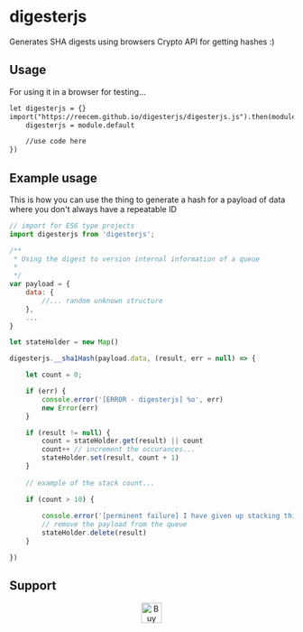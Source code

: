 # digesterjs
Generates SHA digests using browsers Crypto API for getting hashes :)

## Usage
For using it in a browser for testing...
```html 
let digesterjs = {}
import("https://reecem.github.io/digesterjs/digesterjs.js").then(module => {
    digesterjs = module.default

    //use code here
})
```
## Example usage

This is how you can use the thing to generate a hash for a payload of data where you don't always have a repeatable ID

```js
// import for ES6 type projects
import digesterjs from 'digesterjs';

/**
 * Using the digest to version internal information of a queue
 * 
 */
var payload = {
    data: {
        //... random unknown structure
    },
    ...
}

let stateHolder = new Map()

digesterjs.__sha1Hash(payload.data, (result, err = null) => {

    let count = 0;

    if (err) {
        console.error('[ERROR - digesterjs] %o', err)
        new Error(err)
    }

    if (result != null) {
        count = stateHolder.get(result) || count
        count++ // increment the occurances...
        stateHolder.set(result, count + 1)
    }
    
    // example of the stack count...

    if (count > 10) {
        
        console.error('[perminent failure] I have given up stacking this %o', removed_stack)
        // remove the payload from the queue
        stateHolder.delete(result)
    }

})

```

## Support
<p align="center">
<a href='http://bit.ly/2vA7lg6' target='_blank'><img height='36' style='border:0px;height:36px;' src='https://az743702.vo.msecnd.net/cdn/kofi4.png?v=2' border='0' alt='Buy Me a Coffee at ko-fi.com' /></a>
</p>
